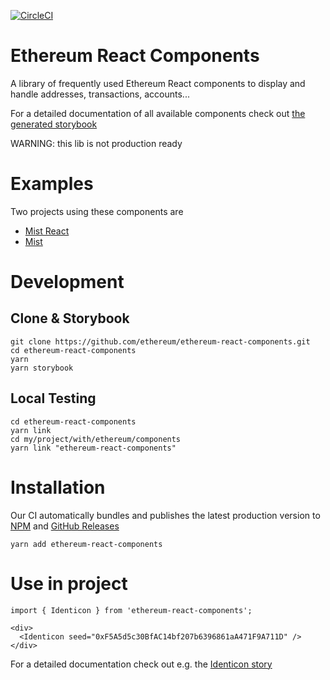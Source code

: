 [![CircleCI](https://circleci.com/gh/ethereum/ethereum-react-components.svg?style=shield)](https://circleci.com/gh/ethereum/ethereum-react-components)

# Ethereum React Components
A library of frequently used Ethereum React components to display and handle addresses, transactions, accounts...

For a detailed documentation of all available components check out [the generated storybook](https://ethereum.github.io/ethereum-react-components)

WARNING: this lib is not production ready

# Examples
Two projects using these components are 
- [Mist React](https://github.com/ethereum/mist-ui-react)
- [Mist](https://github.com/ethereum/mist)


# Development

## Clone & Storybook
```
git clone https://github.com/ethereum/ethereum-react-components.git
cd ethereum-react-components
yarn
yarn storybook
```

## Local Testing
```
cd ethereum-react-components
yarn link
cd my/project/with/ethereum/components
yarn link "ethereum-react-components"
```

# Installation
Our CI automatically bundles and publishes the latest production version to [NPM](https://www.npmjs.com/package/ethereum-react-components) and
[GitHub Releases](https://github.com/ethereum/ethereum-react-components/releases)

```
yarn add ethereum-react-components
```

# Use in project
```
import { Identicon } from 'ethereum-react-components';

<div>
  <Identicon seed="0xF5A5d5c30BfAC14bf207b6396861aA471F9A711D" />
</div>
```
For a detailed documentation check out e.g. the [Identicon story](https://ethereum.github.io/ethereum-react-components?selectedKind=Widgets%2FIdenticon)

